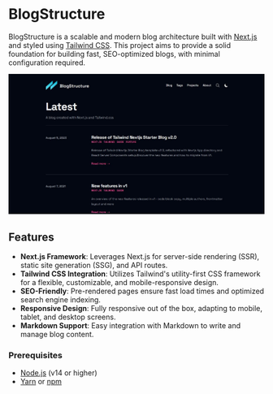 # BlogStructure

BlogStructure is a scalable and modern blog architecture built with [Next.js](https://nextjs.org/) and styled using [Tailwind CSS](https://tailwindcss.com/). This project aims to provide a solid foundation for building fast, SEO-optimized blogs, with minimal configuration required.

![BlogStructure Screenshot](public/screen.jpg)

## Features

- **Next.js Framework**: Leverages Next.js for server-side rendering (SSR), static site generation (SSG), and API routes.
- **Tailwind CSS Integration**: Utilizes Tailwind's utility-first CSS framework for a flexible, customizable, and mobile-responsive design.
- **SEO-Friendly**: Pre-rendered pages ensure fast load times and optimized search engine indexing.
- **Responsive Design**: Fully responsive out of the box, adapting to mobile, tablet, and desktop screens.
- **Markdown Support**: Easy integration with Markdown to write and manage blog content.

### Prerequisites
- [Node.js](https://nodejs.org/) (v14 or higher)
- [Yarn](https://yarnpkg.com/) or [npm](https://www.npmjs.com/)

